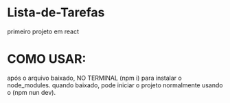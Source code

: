 # Lista-de-Tarefas
primeiro projeto em react

# COMO USAR:
após o arquivo baixado, NO TERMINAL (npm i) para instalar o node_modules.
quando baixado, pode iniciar o projeto normalmente usando o (npm nun dev).
